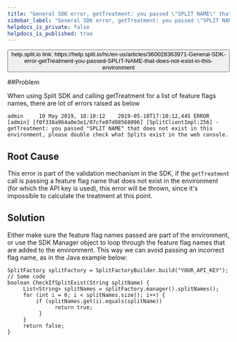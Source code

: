 ```yaml
---
title: "General SDK error, getTreatment: you passed \"SPLIT NAME\" that does not exist in this environment"
sidebar_label: "General SDK error, getTreatment: you passed \"SPLIT NAME\" that does not exist in this environment"
helpdocs_is_private: false
helpdocs_is_published: true
---
```


<p>
  <button style={{borderRadius:'8px', border:'1px', fontFamily:'Courier New', fontWeight:'800', textAlign:'left'}}> help.split.io link: https://help.split.io/hc/en-us/articles/360028363971-General-SDK-error-getTreatment-you-passed-SPLIT-NAME-that-does-not-exist-in-this-environment </button>
</p>

##Problem

When using Split SDK and calling getTreatment for a list of feature flags names, there are lot of errors raised as below

```
admin     10 May 2019, 18:10:12    2019-05-10T17:10:12,445 ERROR [admin] [f0f338a964a0e3e1/07cfe07d08568096] [SplitClientImpl:256] - getTreatment: you passed "SPLIT NAME" that does not exist in this environment, please double check what Splits exist in the web console.
```

## Root Cause

This error is part of the validation mechanism in the SDK, if the `getTreatment` call is passing a feature flag name that does not exist in the environment (for which the API key is used), this error will be thrown, since it's impossible to calculate the treatment at this point.

## Solution

Either make sure the feature flag names passed are part of the environment, or use the SDK Manager object to loop through the feature flag names that are added to the environment. This way we can avoid passing an incorrect flag name, as in the Java example below:

```
SplitFactory splitFactory = SplitFactoryBuilder.build("YOUR_API_KEY");
// Some code
boolean CheckIfSplitExist(String splitName) { 
     List<String> splitNames = splitFactory.manager().splitNames();
     for (int i = 0; i < splitNames.size(); i++) {
         if (splitNames.get(i).equals(splitName)) 
               return true;
          }
     }
     return false;
}
```